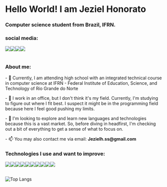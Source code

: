 <h1>Hello World! I am Jeziel Honorato</h1>
<h3>Computer science student from Brazil, IFRN.</h3>

<h3>social media:</h4>
<section style='display: flex'>
  <a href='https://open.spotify.com/user/31posple346ybip2g4hz7tmxblui?si=d41f6e38af8b4f26'> <img src='https://img.shields.io/badge/Spotify-1ED760?style=for-the-badge&logo=spotify&logoColor=white'></a>
  <a href='https://linkedin.com/in/jezielhonorato'> <img src='https://img.shields.io/badge/linkedin-%230077B5.svg?style=for-the-badge&logo=linkedin&logoColor=white'></a>
  <a href='https://instagram.com/JezielHonorato'> <img src='https://img.shields.io/badge/Instagram-%23E4405F.svg?style=for-the-badge&logo=Instagram&logoColor=white'></a>
  <a href='https://github.com/JezielHonorato'> <img src='https://img.shields.io/badge/github-%23121011.svg?style=for-the-badge&logo=github&logoColor=white'></a>
</section>
<br>

<h3>About me:</h3>
<p>- 🌱 Currently, I am attending high school with an integrated technical course in computer science at IFRN - Federal Institute of Education, Science, and Technology of Rio Grande do Norte</p>
<p>- 🔭 I work in an office, but I don't think it's my field. Currently, I'm studying to figure out where I fit best. I suspect it might be in the programming field because here I feel good pushing my limits.</p>
<p>- 👯 I'm looking to explore and learn new languages and technologies because this is a vast market. So, before diving in headfirst, I'm checking out a bit of everything to get a sense of what to focus on.</p>
<p>- 📫 You may also contact me via email: <strong>Jezielh.ss@gmail.com</strong></p>

<h3>Technologies I use and want to improve:</h3>
<section style='display: flex'>
  <img src='https://img.shields.io/badge/html5-%23E34F26.svg?style=for-the-badge&logo=html5&logoColor=white'>
  <img src='https://img.shields.io/badge/css3-%231572B6.svg?style=for-the-badge&logo=css3&logoColor=white'>
  <img src='https://img.shields.io/badge/javascript-%23323330.svg?style=for-the-badge&logo=javascript&logoColor=%23F7DF1E'>
  <img src='https://img.shields.io/badge/php-%23777BB4.svg?style=for-the-badge&logo=php&logoColor=white'>
  <img src='https://img.shields.io/badge/python-3670A0?style=for-the-badge&logo=python&logoColor=ffdd54'>
  <img src='https://img.shields.io/badge/mysql-%2300f.svg?style=for-the-badge&logo=mysql&logoColor=white'>
  <img src='https://img.shields.io/badge/unity-%23000000.svg?style=for-the-badge&logo=unity&logoColor=white'>
  <img src='https://img.shields.io/badge/c%23-%23239120.svg?style=for-the-badge&logo=csharp&logoColor=white'>
  <img src='https://img.shields.io/badge/typescript-%23007ACC.svg?style=for-the-badge&logo=typescript&logoColor=white'>
  <img src='https://img.shields.io/badge/node.js-6DA55F?style=for-the-badge&logo=node.js&logoColor=white'>
</section>
<br>

![Top Langs](https://github-readme-stats.vercel.app/api/top-langs/?username=JezielHonorato&layout=compact)
